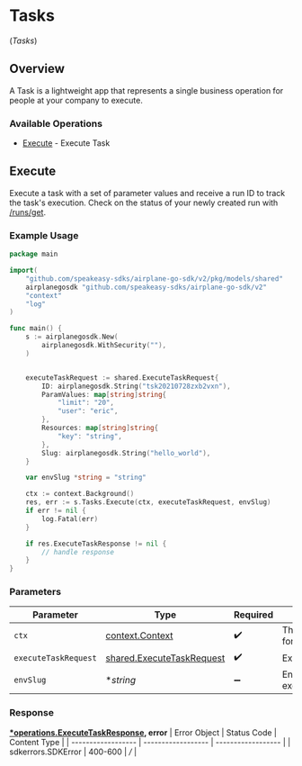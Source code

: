 # Tasks
(*Tasks*)

## Overview

A Task is a lightweight app that represents a single business operation for people at your company to execute.

### Available Operations

* [Execute](#execute) - Execute Task

## Execute

Execute a task with a set of parameter values and receive a run ID to track the task's execution.
Check on the status of your newly created run with [/runs/get](/api/runs#runs-get).

### Example Usage

```go
package main

import(
	"github.com/speakeasy-sdks/airplane-go-sdk/v2/pkg/models/shared"
	airplanegosdk "github.com/speakeasy-sdks/airplane-go-sdk/v2"
	"context"
	"log"
)

func main() {
    s := airplanegosdk.New(
        airplanegosdk.WithSecurity(""),
    )


    executeTaskRequest := shared.ExecuteTaskRequest{
        ID: airplanegosdk.String("tsk20210728zxb2vxn"),
        ParamValues: map[string]string{
            "limit": "20",
            "user": "eric",
        },
        Resources: map[string]string{
            "key": "string",
        },
        Slug: airplanegosdk.String("hello_world"),
    }

    var envSlug *string = "string"

    ctx := context.Background()
    res, err := s.Tasks.Execute(ctx, executeTaskRequest, envSlug)
    if err != nil {
        log.Fatal(err)
    }

    if res.ExecuteTaskResponse != nil {
        // handle response
    }
}
```

### Parameters

| Parameter                                                                     | Type                                                                          | Required                                                                      | Description                                                                   |
| ----------------------------------------------------------------------------- | ----------------------------------------------------------------------------- | ----------------------------------------------------------------------------- | ----------------------------------------------------------------------------- |
| `ctx`                                                                         | [context.Context](https://pkg.go.dev/context#Context)                         | :heavy_check_mark:                                                            | The context to use for the request.                                           |
| `executeTaskRequest`                                                          | [shared.ExecuteTaskRequest](../../../pkg/models/shared/executetaskrequest.md) | :heavy_check_mark:                                                            | ExecuteTaskRequest                                                            |
| `envSlug`                                                                     | **string*                                                                     | :heavy_minus_sign:                                                            | Environment to execute the task in.                                           |


### Response

**[*operations.ExecuteTaskResponse](../../pkg/models/operations/executetaskresponse.md), error**
| Error Object       | Status Code        | Content Type       |
| ------------------ | ------------------ | ------------------ |
| sdkerrors.SDKError | 400-600            | */*                |
